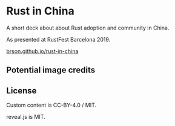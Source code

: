 # Rust in China

A short deck about about Rust adoption and community in China.

As presented at RustFest Barcelona 2019.

[brson.github.io/rust-in-china][r-i-c]

[r-i-c]: https://brson.github.io/rust-in-china

## Potential image credits



## License

Custom content is CC-BY-4.0 / MIT.

reveal.js is MIT.
